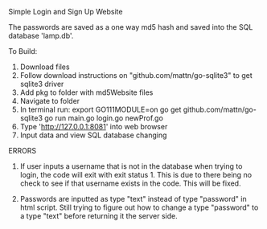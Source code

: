 Simple Login and Sign Up Website

The passwords are saved as a one way md5 hash and saved into the SQL database 'lamp.db'.

To Build:
  1. Download files
  2. Follow download instructions on "github.com/mattn/go-sqlite3" to get sqlite3 driver
  3. Add pkg to folder with md5Website files
  4. Navigate to folder
  5. In terminal run:
      export GO111MODULE=on
      go get github.com/mattn/go-sqlite3
      go run main.go login.go newProf.go
  6. Type 'http://127.0.0.1:8081' into web browser
  7. Input data and view SQL database changing 

ERRORS
  1. If user inputs a username that is not in the database when trying to login, the code will exit with exit status 1.
  This is due to there being no check to see if that username exists in the code. This will be fixed.

  2. Passwords are inputted as type "text" instead of type "password" in html script. Still trying to figure out how to
  change a type "password" to a type "text" before returning it the server side.
